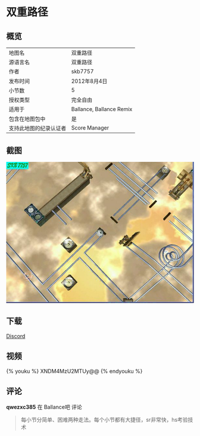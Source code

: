 # 双重路径

## 概览

|||
|:---|:---|
|地图名|双重路径| 
|源语言名|双重路径|
|作者|skb7757|
|发布时间|2012年8月4日|
|小节数|5|
|授权类型|完全自由|
|适用于|Ballance, Ballance Remix|
|包含在地图包中|是|
|支持此地图的纪录认证者|Score Manager|

## 截图

![img](../../../assets/customMapIndex/doublePath.jpg)

## 下载

[Discord](https://cdn.discordapp.com/attachments/413502698143350799/413719311782510594/Double_Path.Level.NMO)

## 视频

{% youku %} XNDM4MzU2MTUy@@ {% endyouku %}

## 评论

**qwezxc385** 在 Ballance吧 评论
> 每小节分简单、困难两种走法。每个小节都有大捷径，sr非常快，hs考验技术
